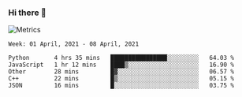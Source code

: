 ### Hi there 👋

![Metrics](https://github.com/radoapx/radoapx/blob/main/github-metrics.svg)

<!--START_SECTION:waka-->
```text
Week: 01 April, 2021 - 08 April, 2021

Python       4 hrs 35 mins   ████████████████░░░░░░░░░   64.03 % 
JavaScript   1 hr 12 mins    ████▒░░░░░░░░░░░░░░░░░░░░   16.90 % 
Other        28 mins         █▓░░░░░░░░░░░░░░░░░░░░░░░   06.57 % 
C++          22 mins         █▒░░░░░░░░░░░░░░░░░░░░░░░   05.15 % 
JSON         16 mins         █░░░░░░░░░░░░░░░░░░░░░░░░   03.75 % 
```
<!--END_SECTION:waka-->

<!--
**radoapx/radoapx** is a ✨ _special_ ✨ repository because its `README.md` (this file) appears on your GitHub profile.

Here are some ideas to get you started:

- 🔭 I’m currently working on ...
- 🌱 I’m currently learning ...
- 👯 I’m looking to collaborate on ...
- 🤔 I’m looking for help with ...
- 💬 Ask me about ...
- 📫 How to reach me: ...
- 😄 Pronouns: ...
- ⚡ Fun fact: ...
-->
